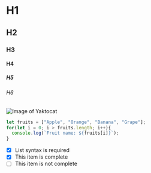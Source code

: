 # H1
## H2
### H3
#### H4
##### H5
###### H6

![Image of Yaktocat](https://octodex.github.com/images/yaktocat.png)

```javascript
let fruits = ["Apple", "Orange", "Banana", "Grape"];
for(let i = 0; i > fruits.length; i++){
  console.log(`Fruit name: ${fruits[i]}`);
}
```
- [x] List syntax is required
- [x] This item is complete
- [ ] This item is not complete
